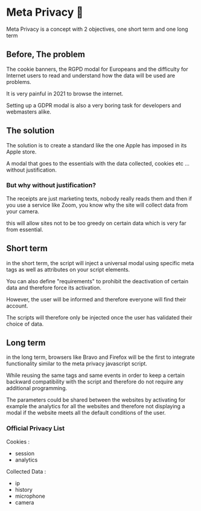# Meta Privacy 💌

Meta Privacy is a concept with 2 objectives, one short term and one long term

## Before, The problem

The cookie banners, the RGPD modal for Europeans and the difficulty for Internet users to read and understand how the data will be used are problems.

It is very painful in 2021 to browse the internet.

Setting up a GDPR modal is also a very boring task for developers and webmasters alike.

## The solution

The solution is to create a standard like the one Apple has imposed in its Apple store.

A modal that goes to the essentials with the data collected, cookies etc ... without justification.

### But why without justification?

The receipts are just marketing texts, nobody really reads them and then if you use a service like Zoom, you know why the site will collect data from your camera.

this will allow sites not to be too greedy on certain data which is very far from essential.

## Short term

in the short term, the script will inject a universal modal using specific meta tags as well as attributes on your script elements.

You can also define "requirements" to prohibit the deactivation of certain data and therefore force its activation.

However, the user will be informed and therefore everyone will find their account.

The scripts will therefore only be injected once the user has validated their choice of data.

## Long term

in the long term, browsers like Bravo and Firefox will be the first to integrate functionality similar to the meta privacy javascript script.

While reusing the same tags and same events in order to keep a certain backward compatibility with the script and therefore do not require any additional programming.

The parameters could be shared between the websites by activating for example the analytics for all the websites and therefore not displaying a modal if the website meets all the default conditions of the user.

### Official Privacy List

Cookies :

- session
- analytics

Collected Data :

- ip
- history
- microphone
- camera
